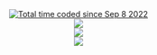 <div align="center">
  <a href="https://wakatime.com/@29bd1733-45f0-41c0-901e-d6daf49094d4"><img src="https://wakatime.com/badge/user/29bd1733-45f0-41c0-901e-d6daf49094d4.svg?style=for-the-badge" alt="Total time coded since Sep 8 2022" /></a>
</div>

<div align="center">
  <img src="https://github-readme-stats.vercel.app/api/top-langs/?username=Fluffy-Bean&layout=compact&card_width=495&langs_count=10&title_color=B7A997&bg_color=151515&text_color=E8E3E3&hide_border=true&icon_color=B7A997&border_radius=4px">
</div>

<div align="center">
  <img src="https://github-readme-stats.vercel.app/api/wakatime?username=Fluffy_Bean&layout=compact&title_color=B7A997&bg_color=151515&text_color=E8E3E3&hide_border=true&icon_color=B7A997&langs_count=10&border_radius=4px&range=all_time">
</div>

<div align="center">
  <img src="https://github-readme-stats.vercel.app/api?username=Fluffy-Bean&show_icons=true&card_width=495&title_color=B7A997&bg_color=151515&text_color=E8E3E3&hide_border=true&icon_color=B7A997&border_radius=4px">
</div>
